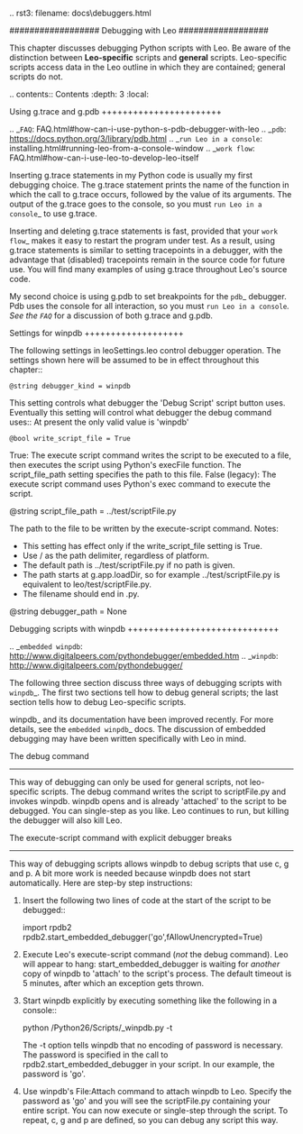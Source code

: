 .. rst3: filename: docs\debuggers.html

##################
Debugging with Leo
##################

This chapter discusses debugging Python scripts with Leo.
Be aware of the distinction between **Leo-specific** scripts and **general** scripts.
Leo-specific scripts access data in the Leo outline in which they are contained;
general scripts do not.

.. contents:: Contents
    :depth: 3
    :local:

Using g.trace and g.pdb
+++++++++++++++++++++++

.. _`FAQ`:                  FAQ.html#how-can-i-use-python-s-pdb-debugger-with-leo
.. _`pdb`:                  https://docs.python.org/3/library/pdb.html
.. _`run Leo in a console`: installing.html#running-leo-from-a-console-window
.. _`work flow`:            FAQ.html#how-can-i-use-leo-to-develop-leo-itself

Inserting g.trace statements in my Python code is usually my first debugging choice. The g.trace statement prints the name of the function in which the call to g.trace occurs, followed by the value of its arguments. The output of the g.trace goes to the console, so you must `run Leo in a console`_ to use g.trace.

Inserting and deleting g.trace statements is fast, provided that your `work flow`_ makes it easy to restart the program under test. As a result, using g.trace statements is similar to setting tracepoints in a debugger, with the advantage that (disabled) tracepoints remain in the source code for future use. You will find many examples of using g.trace throughout Leo's source code.

My second choice is using g.pdb to set breakpoints for the `pdb`_ debugger. Pdb uses the console for all interaction, so you must `run Leo in a console`_. See the `FAQ`_ for a discussion of both g.trace and g.pdb.

Settings for winpdb
+++++++++++++++++++

The following settings in leoSettings.leo control debugger operation. The settings shown here will be assumed to be in effect throughout this chapter::

    @string debugger_kind = winpdb

This setting controls what debugger the 'Debug Script' script button uses. Eventually this setting will control what debugger the debug command uses:: At present the only valid value is 'winpdb'

    @bool write_script_file = True

True: The execute script command writes the script to be executed to a file, then executes the script using Python's execFile function. The script_file_path setting specifies the path to this file. False (legacy): The execute script command uses Python's exec command to execute the script.

@string script_file_path = ../test/scriptFile.py

The path to the file to be written by the execute-script command. Notes:

- This setting has effect only if the write_script_file setting is True.
- Use / as the path delimiter, regardless of platform.
- The default path is ../test/scriptFile.py if no path is given.
- The path starts at g.app.loadDir, so for example ../test/scriptFile.py is equivalent to leo/test/scriptFile.py.
- The filename should end in .py.

@string debugger_path = None

Debugging scripts with winpdb
+++++++++++++++++++++++++++++

.. _`embedded winpdb`: http://www.digitalpeers.com/pythondebugger/embedded.htm
.. _`winpdb`: http://www.digitalpeers.com/pythondebugger/

The following three section discuss three ways of debugging scripts with `winpdb`_. The first two sections tell how to debug general scripts; the last section tells how to debug Leo-specific scripts.

winpdb_ and its documentation have been improved recently. For more details, see the `embedded winpdb`_ docs. The discussion of embedded debugging may have been written specifically with Leo in mind.

The debug command
*****************

This way of debugging can only be used for general scripts, not leo-specific scripts. The debug command writes the script to scriptFile.py and invokes winpdb. winpdb opens and is already 'attached' to the script to be debugged. You can single-step as you like. Leo continues to run, but killing the debugger will also kill Leo.

The execute-script command with explicit debugger breaks
********************************************************

This way of debugging scripts allows winpdb to debug scripts that use c, g and p. A bit more work is needed because winpdb does not start automatically. Here are step-by step instructions:

1. Insert the following two lines of code at the start of the script to be debugged::

    import rpdb2
    rpdb2.start_embedded_debugger('go',fAllowUnencrypted=True)

2. Execute Leo's execute-script command (*not* the debug command). Leo will appear to hang: start_embedded_debugger is waiting for *another* copy of winpdb to 'attach' to the script's process. The default timeout is 5 minutes, after which an exception gets thrown.

3. Start winpdb explicitly by executing something like the following in a console::

    python /Python26/Scripts/_winpdb.py -t

   The -t option tells winpdb that no encoding of password is necessary.
   The password is specified in the call to rpdb2.start_embedded_debugger in your script.
   In our example, the password is 'go'.

4. Use winpdb's File:Attach command to attach winpdb to Leo. Specify the password as 'go' and you will see the scriptFile.py containing your entire script. You can now execute or single-step through the script. To repeat, c, g and p are defined, so you can debug any script this way.


